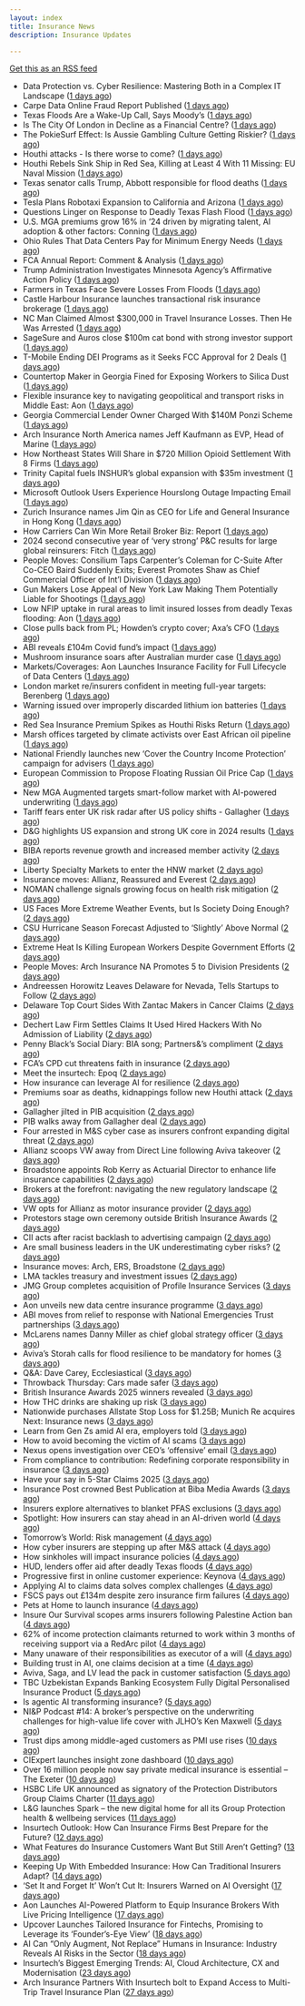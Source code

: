 ```yaml
---
layout: index
title: Insurance News
description: Insurance Updates

---
```


[Get this as an RSS feed](/insurance.rss)

<!-- news_marker starts -->
- Data Protection vs. Cyber Resilience: Mastering Both in a Complex IT Landscape ([1 days ago](https://insurance-edge.net/2025/07/11/data-protection-vs-cyber-resilience-mastering-both-in-a-complex-it-landscape/))
- Carpe Data Online Fraud Report Published ([1 days ago](https://insurance-edge.net/2025/07/11/carpe-data-online-fraud-report-published/))
- Texas Floods Are a Wake-Up Call, Says Moody’s ([1 days ago](https://insurance-edge.net/2025/07/11/texas-floods-are-a-wake-up-call-says-moodys/))
- Is The City Of London in Decline as a Financial Centre? ([1 days ago](https://insurance-edge.net/2025/07/11/is-the-city-of-london-in-decline-as-a-financial-centre/))
- The PokieSurf Effect: Is Aussie Gambling Culture Getting Riskier? ([1 days ago](https://insurance-edge.net/2025/07/11/the-pokiesurf-effect-is-aussie-gambling-culture-getting-riskier/))
- Houthi attacks - Is there worse to come? ([1 days ago](https://www.insurancebusinessmag.com/uk/news/marine/houthi-attacks--is-there-worse-to-come-542346.aspx))
- Houthi Rebels Sink Ship in Red Sea, Killing at Least 4 With 11 Missing: EU Naval Mission ([1 days ago](https://www.insurancejournal.com/news/international/2025/07/11/831354.htm))
- Texas senator calls Trump, Abbott responsible for flood deaths ([1 days ago](https://www.dig-in.com/news/texas-senator-trump-abbott-responsible-for-flood-deaths))
- Tesla Plans Robotaxi Expansion to California and Arizona ([1 days ago](https://www.insurancejournal.com/news/west/2025/07/11/831346.htm))
- Questions Linger on Response to Deadly Texas Flash Flood ([1 days ago](https://www.insurancejournal.com/news/southcentral/2025/07/11/831348.htm))
- U.S. MGA premiums grow 16% in ‘24 driven by migrating talent, AI adoption & other factors: Conning ([1 days ago](https://www.reinsurancene.ws/us-mga-premiums-grow-16-in-24-driven-by-migrating-talent-ai-adoption-other-factors-conning/))
- Ohio Rules That Data Centers Pay for Minimum Energy Needs ([1 days ago](https://www.insurancejournal.com/news/midwest/2025/07/11/831343.htm))
- FCA Annual Report: Comment & Analysis ([1 days ago](https://insurance-edge.net/2025/07/11/fca-annual-report-comment-analysis/))
- Trump Administration Investigates Minnesota Agency’s Affirmative Action Policy ([1 days ago](https://www.insurancejournal.com/news/midwest/2025/07/11/831340.htm))
- Farmers in Texas Face Severe Losses From Floods ([1 days ago](https://www.insurancejournal.com/news/southcentral/2025/07/11/831335.htm))
- Castle Harbour Insurance launches transactional risk insurance brokerage ([1 days ago](https://www.reinsurancene.ws/castle-harbour-insurance-launches-transactional-risk-insurance-brokerage/))
- NC Man Claimed Almost $300,000 in Travel Insurance Losses. Then He Was Arrested ([1 days ago](https://www.insurancejournal.com/news/southeast/2025/07/11/831331.htm))
- SageSure and Auros close $100m cat bond with strong investor support ([1 days ago](https://www.reinsurancene.ws/sagesure-and-auros-close-100m-cat-bond-with-strong-investor-support/))
- T-Mobile Ending DEI Programs as it Seeks FCC Approval for 2 Deals ([1 days ago](https://www.insurancejournal.com/news/national/2025/07/11/831322.htm))
- Countertop Maker in Georgia Fined for Exposing Workers to Silica Dust ([1 days ago](https://www.insurancejournal.com/news/southeast/2025/07/11/831325.htm))
- Flexible insurance key to navigating geopolitical and transport risks in Middle East: Aon ([1 days ago](https://www.reinsurancene.ws/flexible-insurance-key-to-navigating-geopolitical-and-transport-risks-in-middle-east-aon/))
- Georgia Commercial Lender Owner Charged With $140M Ponzi Scheme ([1 days ago](https://www.insurancejournal.com/news/southeast/2025/07/11/831314.htm))
- Arch Insurance North America names Jeff Kaufmann as EVP, Head of Marine ([1 days ago](https://www.reinsurancene.ws/arch-insurance-north-america-names-jeff-kaufmann-as-evp-head-of-marine/))
- How Northeast States Will Share in $720 Million Opioid Settlement With 8 Firms ([1 days ago](https://www.insurancejournal.com/news/east/2025/07/11/831297.htm))
- Trinity Capital fuels INSHUR’s global expansion with $35m investment ([1 days ago](https://www.reinsurancene.ws/trinity-capital-fuels-inshurs-global-expansion-with-35m-investment/))
- Microsoft Outlook Users Experience Hourslong Outage Impacting Email ([1 days ago](https://www.insurancejournal.com/news/national/2025/07/11/831308.htm))
- Zurich Insurance names Jim Qin as CEO for Life and General Insurance in Hong Kong ([1 days ago](https://www.reinsurancene.ws/zurich-insurance-names-jim-qin-as-ceo-for-life-and-general-insurance-in-hong-kong/))
- How Carriers Can Win More Retail Broker Biz: Report ([1 days ago](https://www.insurancejournal.com/news/national/2025/07/11/831302.htm))
- 2024 second consecutive year of ‘very strong’ P&C results for large global reinsurers: Fitch ([1 days ago](https://www.reinsurancene.ws/2024-second-consecutive-year-of-very-strong-pc-results-for-large-global-reinsurers-fitch/))
- People Moves: Consilium Taps Carpenter’s Coleman for C-Suite After Co-CEO Baird Suddenly Exits; Everest Promotes Shaw as Chief Commercial Officer of Int’l Division ([1 days ago](https://www.insurancejournal.com/news/international/2025/07/11/831288.htm))
- Gun Makers Lose Appeal of New York Law Making Them Potentially Liable for Shootings ([1 days ago](https://www.insurancejournal.com/news/east/2025/07/11/831282.htm))
- Low NFIP uptake in rural areas to limit insured losses from deadly Texas flooding: Aon ([1 days ago](https://www.reinsurancene.ws/low-nfip-uptake-in-rural-areas-to-limit-insured-losses-from-deadly-texas-flooding-aon/))
- Close pulls back from PL; Howden’s crypto cover; Axa’s CFO ([1 days ago](https://www.postonline.co.uk/news/7958102/close-pulls-back-from-pl-howden%E2%80%99s-crypto-cover-axa%E2%80%99s-cfo))
- ABI reveals £104m Covid fund’s impact ([1 days ago](https://www.postonline.co.uk/news/7958126/abi-reveals-%C2%A3104m-covid-fund%E2%80%99s-impact))
- Mushroom insurance soars after Australian murder case ([1 days ago](https://www.insurancebusinessmag.com/uk/news/breaking-news/mushroom-insurance-soars-after-australian-murder-case-542271.aspx))
- Markets/Coverages: Aon Launches Insurance Facility for Full Lifecycle of Data Centers ([1 days ago](https://www.insurancejournal.com/news/international/2025/07/11/831277.htm))
- London market re/insurers confident in meeting full-year targets: Berenberg ([1 days ago](https://www.reinsurancene.ws/london-market-re-insurers-confident-in-meeting-full-year-targets-berenberg/))
- Warning issued over improperly discarded lithium ion batteries ([1 days ago](https://www.postonline.co.uk/news/7958099/warning-issued-over-improperly-discarded-lithium-ion-batteries))
- Red Sea Insurance Premium Spikes as Houthi Risks Return ([1 days ago](https://www.insurancejournal.com/news/international/2025/07/11/831268.htm))
- Marsh offices targeted by climate activists over East African oil pipeline ([1 days ago](https://www.insurancebusinessmag.com/uk/news/breaking-news/marsh-offices-targeted-by-climate-activists-over-east-african-oil-pipeline-542249.aspx))
- National Friendly launches new ‘Cover the Country Income Protection’ campaign for advisers ([1 days ago](https://ifamagazine.com/national-friendly-launches-new-cover-the-country-income-protection-campaign-for-advisers/))
- European Commission to Propose Floating Russian Oil Price Cap ([1 days ago](https://www.insurancejournal.com/news/international/2025/07/11/831213.htm))
- New MGA Augmented targets smart-follow market with AI-powered underwriting ([1 days ago](https://www.insurancebusinessmag.com/uk/news/technology/new-mga-augmented-targets-smartfollow-market-with-aipowered-underwriting-542247.aspx))
- Tariff fears enter UK risk radar after US policy shifts - Gallagher ([1 days ago](https://www.insurancebusinessmag.com/uk/news/breaking-news/tariff-fears-enter-uk-risk-radar-after-us-policy-shifts--gallagher-542246.aspx))
- D&G highlights US expansion and strong UK core in 2024 results ([1 days ago](https://www.insurancebusinessmag.com/uk/news/breaking-news/dandg-highlights-us-expansion-and-strong-uk-core-in-2024-results-542244.aspx))
- BIBA reports revenue growth and increased member activity ([2 days ago](https://www.insurancebusinessmag.com/uk/news/breaking-news/biba-reports-revenue-growth-and-increased-member-activity-542240.aspx))
- Liberty Specialty Markets to enter the HNW market ([2 days ago](https://www.insurancebusinessmag.com/uk/news/breaking-news/liberty-specialty-markets-to-enter-the-hnw-market-542239.aspx))
- Insurance moves: Allianz, Reassured and Everest ([2 days ago](https://www.insurancebusinessmag.com/uk/news/breaking-news/insurance-moves-allianz-reassured-and-everest-542234.aspx))
- NOMAN challenge signals growing focus on health risk mitigation ([2 days ago](https://www.insurancebusinessmag.com/uk/news/life-insurance/noman-challenge-signals-growing-focus-on-health-risk-mitigation-542233.aspx))
- US Faces More Extreme Weather Events, but Is Society Doing Enough? ([2 days ago](https://www.insurancejournal.com/news/national/2025/07/11/831189.htm))
- CSU Hurricane Season Forecast Adjusted to ‘Slightly’ Above Normal ([2 days ago](https://www.insurancejournal.com/news/national/2025/07/11/831239.htm))
- Extreme Heat Is Killing European Workers Despite Government Efforts ([2 days ago](https://www.insurancejournal.com/news/international/2025/07/11/831148.htm))
- People Moves: Arch Insurance NA Promotes 5 to Division Presidents ([2 days ago](https://www.insurancejournal.com/news/national/2025/07/11/831232.htm))
- Andreessen Horowitz Leaves Delaware for Nevada, Tells Startups to Follow ([2 days ago](https://www.insurancejournal.com/news/east/2025/07/11/831227.htm))
- Delaware Top Court Sides With Zantac Makers in Cancer Claims ([2 days ago](https://www.insurancejournal.com/news/national/2025/07/11/831243.htm))
- Dechert Law Firm Settles Claims It Used Hired Hackers With No Admission of Liability ([2 days ago](https://www.insurancejournal.com/news/east/2025/07/11/831256.htm))
- Penny Black’s Social Diary: BIA song; Partners&’s compliment ([2 days ago](https://www.postonline.co.uk/people/7957919/penny-black%E2%80%99s-social-diary-bia-song-partners%E2%80%99s-compliment))
- FCA’s CPD cut threatens faith in insurance ([2 days ago](https://www.postonline.co.uk/regulation/7958098/fca%E2%80%99s-cpd-cut-threatens-faith-in-insurance))
- Meet the insurtech: Epoq ([2 days ago](https://www.dig-in.com/news/meet-the-insurtech-epoq))
- How insurance can leverage AI for resilience ([2 days ago](https://www.dig-in.com/opinion/how-insurance-can-leverage-ai-for-resilience))
- Premiums soar as deaths, kidnappings follow new Houthi attack ([2 days ago](https://www.insurancebusinessmag.com/uk/news/breaking-news/premiums-soar-as-deaths-kidnappings-follow-new-houthi-attack-542180.aspx))
- Gallagher jilted in PIB acquisition ([2 days ago](https://www.insurancebusinessmag.com/uk/news/breaking-news/gallagher-jilted-in-pib-acquisition-542202.aspx))
- PIB walks away from Gallagher deal ([2 days ago](https://www.postonline.co.uk/news/7958117/pib-walks-away-from-gallagher-deal))
- Four arrested in M&S cyber case as insurers confront expanding digital threat ([2 days ago](https://www.insurancebusinessmag.com/uk/news/cyber/four-arrested-in-mands-cyber-case-as-insurers-confront-expanding-digital-threat-542143.aspx))
- Allianz scoops VW away from Direct Line following Aviva takeover ([2 days ago](https://www.insurancebusinessmag.com/uk/news/auto-motor/allianz-scoops-vw-away-from-direct-line-following-aviva-takeover-542129.aspx))
- Broadstone appoints Rob Kerry as Actuarial Director to enhance life insurance capabilities ([2 days ago](https://ifamagazine.com/broadstone-appoints-rob-kerry-as-actuarial-director-to-enhance-life-insurance-capabilities/))
- Brokers at the forefront: navigating the new regulatory landscape ([2 days ago](https://www.insurancebusinessmag.com/uk/news/breaking-news/brokers-at-the-forefront-navigating-the-new-regulatory-landscape-542106.aspx))
- VW opts for Allianz as motor insurance provider ([2 days ago](https://www.postonline.co.uk/personal/7958114/vw-opts-for-allianz-as-motor-insurance-provider))
- Protestors stage own ceremony outside British Insurance Awards ([2 days ago](https://www.postonline.co.uk/news/7958112/protestors-stage-own-ceremony-outside-british-insurance-awards))
- CII acts after racist backlash to advertising campaign ([2 days ago](https://www.postonline.co.uk/news/7958113/cii-acts-after-racist-backlash-to-advertising-campaign))
- Are small business leaders in the UK underestimating cyber risks? ([2 days ago](https://www.insurancebusinessmag.com/uk/news/cyber/are-small-business-leaders-in-the-uk-underestimating-cyber-risks-542090.aspx))
- Insurance moves: Arch, ERS, Broadstone ([2 days ago](https://www.insurancebusinessmag.com/uk/news/breaking-news/insurance-moves-arch-ers-broadstone-542088.aspx))
- LMA tackles treasury and investment issues ([2 days ago](https://www.insurancebusinessmag.com/uk/news/breaking-news/lma-tackles-treasury-and-investment-issues-542087.aspx))
- JMG Group completes acquisition of Profile Insurance Services ([3 days ago](https://www.insurancebusinessmag.com/uk/news/breaking-news/jmg-group-completes-acquisition-of-profile-insurance-services-542083.aspx))
- Aon unveils new data centre insurance programme ([3 days ago](https://www.insurancebusinessmag.com/uk/news/breaking-news/aon-unveils-new-data-centre-insurance-programme-542077.aspx))
- ABI moves from relief to response with National Emergencies Trust partnerships ([3 days ago](https://www.insurancebusinessmag.com/uk/news/non-profits/abi-moves-from-relief-to-response-with-national-emergencies-trust-partnerships-542076.aspx))
- McLarens names Danny Miller as chief global strategy officer ([3 days ago](https://www.insurancebusinessmag.com/uk/news/breaking-news/mclarens-names-danny-miller-as-chief-global-strategy-officer-542066.aspx))
- Aviva’s Storah calls for flood resilience to be mandatory for homes ([3 days ago](https://www.postonline.co.uk/personal/7958012/aviva%E2%80%99s-storah-calls-for-flood-resilience-to-be-mandatory-for-homes))
- Q&A: Dave Carey, Ecclesiastical ([3 days ago](https://www.postonline.co.uk/commercial/7957606/qa-dave-carey-ecclesiastical))
- Throwback Thursday: Cars made safer ([3 days ago](https://www.postonline.co.uk/personal/7956734/throwback-thursday-cars-made-safer))
- British Insurance Awards 2025 winners revealed ([3 days ago](https://www.postonline.co.uk/broker/7958092/british-insurance-awards-2025-winners-revealed))
- How THC drinks are shaking up risk ([3 days ago](https://www.dig-in.com/opinion/how-thc-drinks-are-shaking-up-risk))
- Nationwide purchases Allstate Stop Loss for $1.25B; Munich Re acquires Next: Insurance news ([3 days ago](https://www.dig-in.com/news/nationwide-allstate-stop-loss-1-25b-munich-re-acquires-next))
- Learn from Gen Zs amid AI era, employers told ([3 days ago](https://www.insurancebusinessmag.com/uk/business-strategy/learn-from-gen-zs-amid-ai-era-employers-told-542007.aspx))
- How to avoid becoming the victim of AI scams ([3 days ago](https://www.dig-in.com/podcast/how-to-avoid-becoming-the-victim-of-ai-scams))
- Nexus opens investigation over CEO’s ‘offensive’ email ([3 days ago](https://www.postonline.co.uk/lloyd%E2%80%99slondon/7958105/nexus-opens-investigation-over-ceo%E2%80%99s-%E2%80%98offensive%E2%80%99-email))
- From compliance to contribution: Redefining corporate responsibility in insurance ([3 days ago](https://www.insurancebusinessmag.com/uk/news/breaking-news/from-compliance-to-contribution-redefining-corporate-responsibility-in-insurance-541939.aspx))
- Have your say in 5-Star Claims 2025 ([3 days ago](https://www.insurancebusinessmag.com/uk/news/claims/have-your-say-in-5star-claims-2025-541937.aspx))
- Insurance Post crowned Best Publication at Biba Media Awards ([3 days ago](https://www.postonline.co.uk/news/7958106/insurance-post-crowned-best-publication-at-biba-media-awards))
- Insurers explore alternatives to blanket PFAS exclusions ([3 days ago](https://www.postonline.co.uk/commercial/7958054/insurers-explore-alternatives-to-blanket-pfas-exclusions))
- Spotlight: How insurers can stay ahead in an AI-driven world ([4 days ago](https://www.postonline.co.uk/market-access/technology/7957883/spotlight%C2%A0how-insurers-can-stay-ahead-in-an-ai-driven-world))
- Tomorrow’s World: Risk management ([4 days ago](https://www.postonline.co.uk/risk-management/7958004/tomorrow%E2%80%99s-world-risk-management))
- How cyber insurers are stepping up after M&S attack ([4 days ago](https://www.postonline.co.uk/commercial/7957857/how-cyber-insurers-are-stepping-up-after-ms-attack))
- How sinkholes will impact insurance policies ([4 days ago](https://www.postonline.co.uk/claims/7957607/how-sinkholes-will-impact-insurance-policies))
- HUD, lenders offer aid after deadly Texas floods ([4 days ago](https://www.dig-in.com/news/mortgage-relief-rolls-out-in-flood-hit-texas))
- Progressive first in online customer experience: Keynova ([4 days ago](https://www.dig-in.com/news/progressive-first-in-online-customer-experience-keynova))
- Applying AI to claims data solves complex challenges ([4 days ago](https://www.dig-in.com/news/applying-ai-to-claims-data-solves-complex-challenges))
- FSCS pays out £134m despite zero insurance firm failures ([4 days ago](https://www.postonline.co.uk/news/7958101/fscs-pays-out-%C2%A3134m-despite-zero-insurance-firm-failures))
- Pets at Home to launch insurance ([4 days ago](https://www.postonline.co.uk/news/7958084/pets-at-home-to-launch-insurance))
- Insure Our Survival scopes arms insurers following Palestine Action ban ([4 days ago](https://www.postonline.co.uk/news/7958094/insure-our-survival-scopes-arms-insurers-following-palestine-action-ban))
- 62% of income protection claimants returned to work within 3 months of receiving support via a RedArc pilot ([4 days ago](https://ifamagazine.com/62-of-income-protection-claimants-returned-to-work-within-3-months-of-receiving-support-via-a-redarc-pilot/))
- Many unaware of their responsibilities as executor of a will ([4 days ago](https://ifamagazine.com/many-unaware-of-their-responsibilities-as-executor-of-a-will/))
- Building trust in AI, one claims decision at a time ([4 days ago](https://www.postonline.co.uk/market-access/technology/7957963/building-trust-in-ai-one-claims-decision-at-a-time))
- Aviva, Saga, and LV lead the pack in customer satisfaction ([5 days ago](https://www.postonline.co.uk/personal/7958093/aviva-saga-and-lv-lead-the-pack-in-customer-satisfaction))
- TBC Uzbekistan Expands Banking Ecosystem Fully Digital Personalised Insurance Product ([5 days ago](https://thefintechtimes.com/tbc-uzbekistan-launches-fully-digital-personalised-insurance-product/))
- Is agentic AI transforming insurance? ([5 days ago](https://www.dig-in.com/opinion/is-agentic-ai-transforming-insurance))
- NI&P Podcast #14: A broker’s perspective on the underwriting challenges for high-value life cover with JLHO’s Ken Maxwell ([5 days ago](https://ifamagazine.com/nip-podcast-14-a-brokers-perspective-on-the-underwriting-challenges-for-high-value-life-cover-with-jlhos-ken-maxwell/))
- Trust dips among middle-aged customers as PMI use rises ([10 days ago](https://ifamagazine.com/trust-dips-among-middle-aged-customers-as-pmi-use-rises/))
- CIExpert launches insight zone dashboard ([10 days ago](https://ifamagazine.com/ciexpert-launches-insight-zone-dashboard/))
- Over 16 million people now say private medical insurance is essential – The Exeter ([10 days ago](https://ifamagazine.com/over-16-million-people-now-say-private-medical-insurance-is-essential-the-exeter/))
- HSBC Life UK announced as signatory of the Protection Distributors Group Claims Charter ([11 days ago](https://ifamagazine.com/hsbc-life-uk-announced-as-signatory-of-the-protection-distributors-group-claims-charter/))
- L&G launches Spark – the new digital home for all its Group Protection health & wellbeing services ([11 days ago](https://ifamagazine.com/lg-launches-spark-the-new-digital-home-for-all-its-group-protection-health-wellbeing-services/))
- Insurtech Outlook: How Can Insurance Firms Best Prepare for the Future? ([12 days ago](https://thefintechtimes.com/insurtech-outlook-how-can-insurance-firms-best-prepare-for-the-future/))
- What Features do Insurance Customers Want But Still Aren’t Getting? ([13 days ago](https://thefintechtimes.com/what-features-do-insurance-customers-want-but-still-arent-getting/))
- Keeping Up With Embedded Insurance: How Can Traditional Insurers Adapt? ([14 days ago](https://thefintechtimes.com/keeping-up-with-embedded-insurance-how-can-traditional-insurers-adapt/))
- ‘Set It and Forget It’ Won’t Cut It: Insurers Warned on AI Oversight ([17 days ago](https://thefintechtimes.com/set-it-and-forget-it-wont-cut-it-insurers-warned-on-ai-oversight/))
- Aon Launches AI-Powered Platform to Equip Insurance Brokers With Live Pricing Intelligence ([17 days ago](https://thefintechtimes.com/aon-launches-ai-powered-platform-to-equip-insurance-brokers-with-live-pricing-intelligence/))
- Upcover Launches Tailored Insurance for Fintechs, Promising to Leverage its ‘Founder’s-Eye View’ ([18 days ago](https://thefintechtimes.com/upcover-launches-tailored-insurance-for-fintechs-promising-to-leverage-its-founders-eye-view/))
- AI Can “Only Augment, Not Replace” Humans in Insurance: Industry Reveals AI Risks in the Sector ([18 days ago](https://thefintechtimes.com/ai-can-only-augment-not-replace-humans-in-insurance-industry-reveals-ai-risks-in-the-sector/))
- Insurtech’s Biggest Emerging Trends: AI, Cloud Architecture, CX and Modernisation ([23 days ago](https://thefintechtimes.com/insurtech-biggest-emerging-trends-ai-cloud-architecture-cx-and-data/))
- Arch Insurance Partners With Insurtech bolt to Expand Access to Multi-Trip Travel Insurance Plan ([27 days ago](https://thefintechtimes.com/arch-insurance-partners-with-insurtech-bolt-to-expand-access-to-multi-trip-travel-insurance-plan/))

<!-- news_marker ends -->